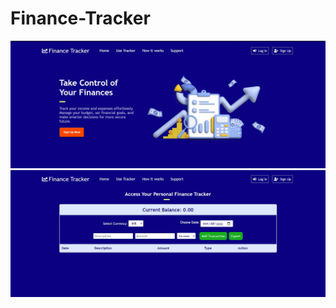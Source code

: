 # Finance-Tracker
![My Image](https://github.com/WalidEbaid11/Finance-Tracker/blob/main/Screenshot%202024-11-11%20164301.jpg)
![My Image](https://github.com/WalidEbaid11/Finance-Tracker/blob/main/Screenshot%202024-11-11%20164318.jpg)
